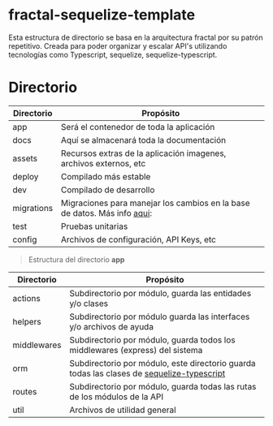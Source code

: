 # fractal-sequelize-template

Esta estructura de directorio se basa en la arquitectura fractal por su patrón repetitivo. 
Creada para poder organizar y escalar API's utilizando tecnologías como Typescript, sequelize, sequelize-typescript.

# Directorio

| Directorio|Propósito |
|--|--|
| app | Será el contenedor de toda la aplicación |
|docs | Aquí se almacenará toda la documentación |
|assets| Recursos extras de la aplicación imagenes, archivos externos, etc |
|deploy| Compilado más estable |
|dev | Compilado de desarrollo|
|migrations| Migraciones para manejar los cambios en la base de datos. Más info [aqui](http://docs.sequelizejs.com/manual/migrations.html): |
|test| Pruebas unitarias|
|config| Archivos de configuración, API Keys, etc|

> Estructura del directorio **app**

|Directorio|Propósito|
|--|--|
|actions|Subdirectorio por módulo, guarda las entidades y/o clases|
|helpers|Subdirectorio por módulo guarda las interfaces y/o archivos de ayuda|
|middlewares|Subdirectorio por módulo, guarda todos los middlewares (express) del sistema|
|orm|Subdirectorio por módulo, este directorio guarda todas las clases de [sequelize-typescript](https://github.com/RobinBuschmann/sequelize-typescript)|
|routes|Subdirectorio por módulo, guarda todas las rutas de los módulos de la API|
|util|Archivos de utilidad general|